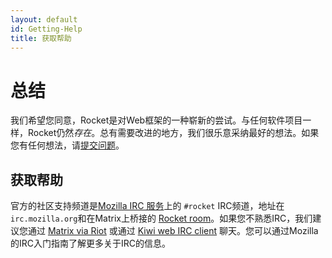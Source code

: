 ```yaml
---
layout: default
id: Getting-Help
title: 获取帮助
---
```


# 总结

我们希望您同意，Rocket是对Web框架的一种崭新的尝试。与任何软件项目一样，Rocket仍然*存在*。总有需要改进的地方，我们很乐意采纳最好的想法。如果您有任何想法，请[提交问题](https://github.com/SergioBenitez/Rocket/issues)。

## 获取帮助

官方的社区支持频道是[Mozilla IRC 服务](https://wiki.mozilla.org/IRC)上的 `#rocket` IRC频道，地址在`irc.mozilla.org`和在Matrix上桥接的 [Rocket room](https://riot.im/app/#/room/#mozilla_#rocket:matrix.org)。如果您不熟悉IRC，我们建议您通过 [Matrix via Riot](https://riot.im/app/#/room/#mozilla_#rocket:matrix.org) 或通过 [Kiwi web IRC client](https://kiwiirc.com/client/irc.mozilla.org/#rocket) 聊天。您可以通过Mozilla的IRC入门指南了解更多关于IRC的信息。